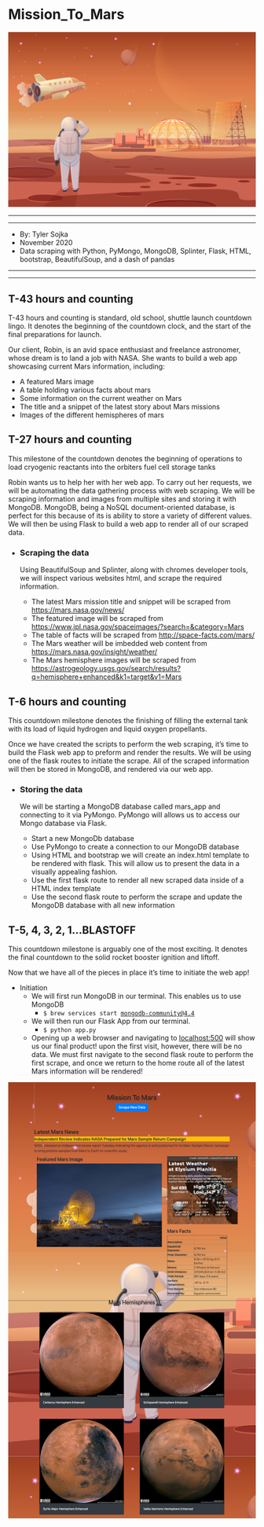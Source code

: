 # Mission_To_Mars

![mars](Resources/vectorstock_19656662.png)
*****
*****

* By: Tyler Sojka
* November 2020
* Data scraping with Python, PyMongo, MongoDB, Splinter, Flask, HTML, bootstrap, BeautifulSoup, and a dash of pandas

*****
*****

## T-43 hours and counting

T-43 hours and counting is standard, old school, shuttle launch countdown lingo. It denotes the beginning of the countdown clock, and the start of the final preparations for launch.

Our client, Robin, is an avid space enthusiast and freelance astronomer, whose dream is to land a job with NASA. She wants to build a web app showcasing current Mars information, including:

* A featured Mars image
* A table holding various facts about mars
* Some information on the current weather on Mars
* The title and a snippet of the latest story about Mars missions
* Images of the different hemispheres of mars
  
## T-27 hours and counting

This milestone of the countdown denotes the beginning of operations to load cryogenic reactants into the orbiters fuel cell storage tanks

Robin wants us to help her with her web app. To carry out her requests, we will be automating the data gathering process with web scraping. We will be scraping information and images from multiple sites and storing it with MongoDB. MongoDB, being a NoSQL document-oriented database, is perfect for this because of its is ability to store a variety of different values. We will then be using Flask to build a web app to render all of our scraped data.

* ### Scraping the data
  
  Using BeautifulSoup and Splinter, along with chromes developer tools, we will inspect various websites html, and scrape the required information.
  * The latest Mars mission title and snippet will be scraped from <https://mars.nasa.gov/news/>
  * The featured image will be scraped from <https://www.jpl.nasa.gov/spaceimages/?search=&category=Mars>
  * The table of facts will be scraped from <http://space-facts.com/mars/>
  * The Mars weather will be imbedded web content from <https://mars.nasa.gov/insight/weather/>
  * The Mars hemisphere images will be scraped from <https://astrogeology.usgs.gov/search/results?q=hemisphere+enhanced&k1=target&v1=Mars>

## T-6 hours and counting

This countdown milestone denotes the finishing of filling the external tank with its load of liquid hydrogen and liquid oxygen propellants.

Once we have created the scripts to perform the web scraping, it’s time to build the Flask web app to preform and render the results. We will be using one of the flask routes to initiate the scrape. All of the scraped information will then be stored in MongoDB, and rendered via our web app.

* ### Storing the data
  
  We will be starting a MongoDB database called mars_app and connecting to it via PyMongo. PyMongo will allows us to access our Mongo database via Flask.
  * Start a new MongoDb database
  * Use PyMongo to create a connection to our MongoDB database
  * Using HTML and bootstrap we will create an index.html template to be rendered with flask. This will allow us to present the data in a visually appealing fashion.
  * Use the first flask route to render all new scraped data inside of a HTML index template
  * Use the second flask route to perform the scrape and update the MongoDB database with all new information

## T-5, 4, 3, 2, 1...BLASTOFF

This countdown milestone is arguably one of the most exciting. It denotes the final countdown to the solid rocket booster ignition and liftoff.

Now that we have all of the pieces in place it’s time to initiate the web app!

* Initiation
  * We will first run MongoDB in our terminal. This enables us to use MongoDB
    * <code>$ brew services start mongodb-community@4.4</code>
  * We will then run our Flask App from our terminal.
    * <code>$ python app.py</code>
  * Opening up a web browser and navigating to <localhost:500> will show us our final product! upon the first visit, however, there will be no data. We must first navigate to the second flask route to perform the first scrape, and once we return to the home route all of the latest Mars information will be rendered!

![renderedpage](Resources/image%20(2).png)

